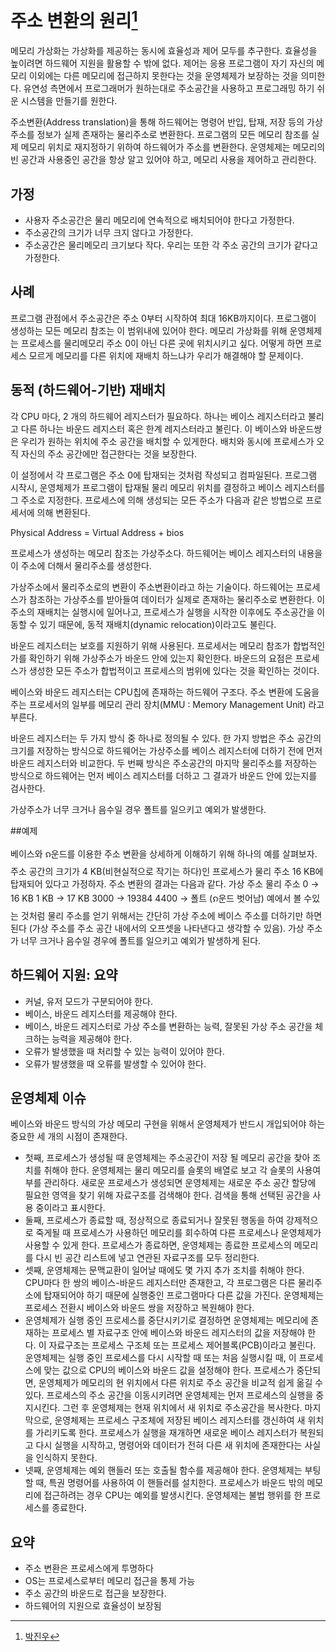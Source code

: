 # 주소 변환의 원리[^ji-nyu]

[^ji-nyu]: [박진우](https://github.com/ji-nyu)

메모리 가상화는 가상화를 제공하는 동시에 효율성과 제어 모두를 추구한다. 효율성을 높이려면 하드웨어 지원을 활용할 수 밖에 없다. 제어는 응용 프로그램이 자기 자신의 메모리 이외에는 다른 메모리에 접근하지 못한다는 것을 운영체제가 보장하는 것을 의미한다. 유연성 측면에서 프로그래머가 원하는대로 주소공간을 사용하고 프로그래밍 하기 쉬운 시스템을 만들기를 원한다.

주소변환(Address translation)을 통해 하드웨어는 명령어 반입, 탑재, 저장 등의 가상주소를 정보가 실제 존재하는 물리주소로 변환한다. 프로그램의 모든 메모리 참조를 실제 메모리 위치로 재지정하기 위하여 하드웨어가 주소를 변환한다.
운영체제는 메모리의 빈 공간과 사용중인 공간을 항상 알고 있어야 하고, 메모리 사용을 제어하고 관리한다.

## 가정

- 사용자 주소공간은 물리 메모리에 연속적으로 배치되어야 한다고 가정한다.
- 주소공간의 크기가 너무 크지 않다고 가정한다.
- 주소공간은 물리메모리 크기보다 작다. 우리는 또한 각 주소 공간의 크기가 같다고 가정한다.

## 사례

프로그램 관점에서 주소공간은 주소 0부터 시작하여 최대 16KB까지이다. 프로그램이 생성하는 모든 메모리 참조는 이 범위내에 있어야 한다. 메모리 가상화를 위해 운영체제는 프로세스를 물리메모리 주소 0이 아닌 다른 곳에 위치시키고 싶다. 어떻게 하면 프로세스 모르게 메모리를 다른 위치에 재배치 하느냐가 우리가 해결해야 할 문제이다.

## 동적 (하드웨어-기반) 재배치

각 CPU 마다, 2 개의 하드웨어 레지스터가 필요하다. 하나는 베이스 레지스터라고 불리고 다른 하나는 바운드 레지스터 혹은 한계 레지스터라고 불린다. 이 베이스와 바운드쌍은 우리가 원하는 위치에 주소 공간을 배치할 수 있게한다. 배치와 동시에 프로세스가 오직 자신의 주소 공간에만 접근한다는 것을 보장한다.

이 설정에서 각 프로그램은 주소 0에 탑재되는 것처럼 작성되고 컴파일된다. 프로그램 시작시, 운영체제가 프로그램이 탑재될 물리 메모리 위치를 결정하고 베이스 레지스터를 그 주소로 지정한다.
프로세스에 의해 생성되는 모든 주소가 다음과 같은 방법으로 프로세서에 의해 변환된다.

Physical Address = Virtual Address + bios

프로세스가 생성하는 메모리 참조는 가상주소다. 하드웨어는 베이스 레지스터의 내용을 이 주소에 더해서 물리주소를 생성한다.

가상주소에서 물리주소로의 변환이 주소변환이라고 하는 기술이다. 하드웨어는 프로세스가 참조하는 가상주소를 받아들여 데이터가 실제로 존재하는 물리주소로 변환한다. 이 주소의 재배치는 실행시에 일어나고, 프로세스가 실행을 시작한 이후에도 주소공간을 이동할 수 있기 때문에, 동적 재배치(dynamic relocation)이라고도 불린다.

바운드 레지스터는 보호를 지원하기 위해 사용된다. 프로세서는 메모리 참조가 합법적인가를 확인하기 위해 가상주소가 바운드 안에 있는지 확인한다. 바운드의 요점은 프로세스가 생성한 모든 주소가 합법적이고 프로세스의 범위에 있다는 것을 확인하는 것이다.

베이스와 바운드 레지스터는 CPU칩에 존재하는 하드웨어 구조다. 주소 변환에 도움을 주는 프로세서의 일부를 메모리 관리 장치(MMU : Memory Management Unit) 라고 부른다.

바운드 레지스터는 두 가지 방식 중 하나로 정의될 수 있다. 한 가지 방법은 주소 공간의 크기를 저장하는 방식으로 하드웨어는 가상주소를 베이스 레지스터에 더하기 전에 먼저 바운드 레지스터와 비교한다. 두 번째 방식은 주소공간의 마지막 물리주소를 저장하는 방식으로 하드웨어는 먼저 베이스 레지스터를 더하고 그 결과가 바운드 안에 있는지를 검사한다.

가상주소가 너무 크거나 음수일 경우 폴트를 일으키고 예외가 발생한다.

##예제

베이스와 ၵ운드를 이용한 주소 변환을 상세하게 이해하기 위해 하나의 예를 살펴보자.
주소 공간의 크기가 4 KB(비현실적으로 작기는 하다)인 프로세스가 물리 주소 16 KB에
탑재되어 있다고 가정하자. 주소 변환의 결과는 다음과 같다.
가상 주소 물리 주소
0 → 16 KB
1 KB → 17 KB
3000 → 19384
4400 → 폴트 (ၵ운드 벗어남)
예에서 볼 수있는 것처럼 물리 주소를 얻기 위해서는 간단히 가상 주소에 베이스
주소를 더하기만 하면 된다 (가상 주소를 주소 공간 내에서의 오프셋을 나타낸다고 생각할
수 있음). 가상 주소가 너무 크거나 음수일 경우에 폴트를 일으키고 예외가 발생하게
된다.

## 하드웨어 지원: 요약

- 커널, 유저 모드가 구분되어야 한다.
- 베이스, 바운드 레지스터를 제공해야 한다.
- 베이스, 바운드 레지스터로 가상 주소를 변환하는 능력, 잘못된 가상 주소 공간을 체크하는 능력을 제공해야 한다.
- 오류가 발생했을 때 처리할 수 있는 능력이 있어야 한다.
- 오류가 발생했을 때 오류를 발생할 수 있어야 한다.

## 운영체제 이슈

베이스와 바운드 방식의 가상 메모리 구현을 위해서 운영체제가 반드시 개입되어야 하는 중요한 세 개의 시점이 존재한다.

- 첫째, 프로세스가 생성될 때 운영체제는 주소공간이 저장 될 메모리 공간을 찾아 조치를 취해야 한다. 운영체제는 물리 메모리를 슬롯의 배열로 보고 각 슬롯의 사용여부를 관리하다. 새로운 프로세스가 생성되면 운영체제는 새로운 주소 공간 할당에 필요한 영역을 찾기 위해 자료구조를 검색해야 한다. 검색을 통해 선택된 공간을 사용 중이라고 표시한다.
- 둘째, 프로세스가 종료할 때, 정상적으로 종료되거나 잘못된 행동을 하여 강제적으로 죽게될 때 프로세스가 사용하던 메모리를 회수하여 다른 프로세스나 운영체제가 사용할 수 있게 한다. 프로세스가 종료하면, 운영체제는 종료한 프로세스의 메모리를 다시 빈 공간 리스트에 넣고 연관된 자료구조를 모두 정리한다.
- 셋째, 운영체제는 문맥교환이 일어날 때에도 몇 가지 추가 조치를 취해야 한다. CPU마다 한 쌍의 베이스-바운드 레지스터만 존재한고, 각 프로그램은 다른 물리주소에 탑재되어야 하기 때문에 실행중인 프로그램마다 다른 값을 가진다. 운영체제는 프로세스 전환시 베이스와 바운드 쌍을 저장하고 복원해야 한다.
- 운영체제가 실행 중인 프로세스를 중단시키기로 결정하면 운영체제는 메모리에 존재하는 프로세스 별 자료구조 안에 베이스와 바운드 레지스터의 값을 저장해야 한다. 이 자료구조는 프로세스 구조체 또는 프로세스 제어블록(PCB)이라고 불린다. 운영체제는 실행 중인 프로세스를 다시 시작할 때 또는 처음 실행시킬 때, 이 프로세스에 맞는 값으로 CPU의 베이스와 바운드 값을 설정해야 한다. 프로세스가 중단되면, 운영체제가 메모리의 현 위치에서 다른 위치로 주소 공간을 비교적 쉽게 옮길 수 있다. 프로세스의 주소 공간을 이동시키려면 운영체제는 먼저 프로세스의 실행을 중지시킨다. 그런 후 운영체제는 현재 위치에서 새 위치로 주소공간을 복사한다. 마지막으로, 운영체제는 프로세스 구조체에 저장된 베이스 레지스터를 갱신하여 새 위치를 가리키도록 한다. 프로세스가 실행을 재개하면 새로운 베이스 레지스터가 복원되고 다시 실행을 시작하고, 명령어와 데이터가 전혀 다른 새 위치에 존재한다는 사실을 인식하지 못한다.
- 넷째, 운영체제는 예외 핸들러 또는 호출될 함수를 제공해야 한다. 운영체제는 부팅할 때, 특권 명령어를 사용하여 이 핸들러를 설치한다. 프로세스가 바운드 밖의 메모리에 접근하려는 경우 CPU는 예외를 발생시킨다. 운영체제는 불법 행위를 한 프로세스를 종료한다.

## 요약

- 주소 변환은 프로세스에게 투명하다
- OS는 프로세스로부터 메모리 접근을 통제 가능
- 주소 공간의 바운드로 접근을 보장한다.
- 하드웨어의 지원으로 효율성이 보장됨
